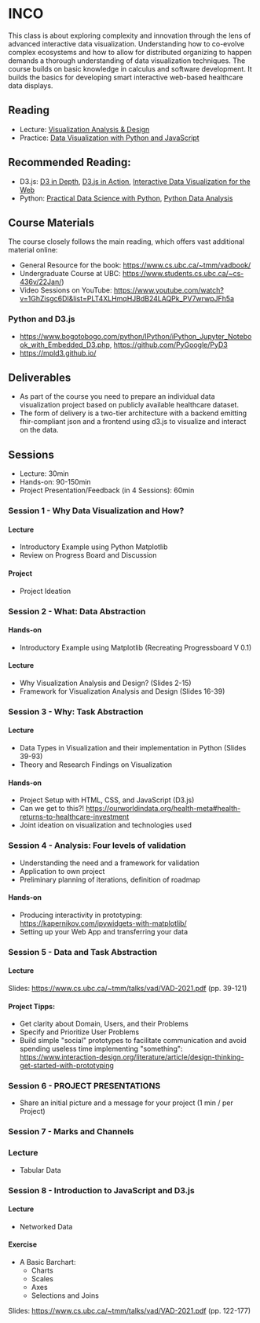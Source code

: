 # INCO

This class is about exploring complexity and innovation through the lens of advanced interactive data visualization. Understanding how to co-evolve complex ecosystems and how to allow for distributed organizing to happen demands a thorough understanding of data visualization techniques. The course builds on basic knowledge in calculus and software development. It builds the basics for developing smart interactive web-based healthcare data displays.

## Reading

- Lecture: [Visualization Analysis & Design](https://ebookcentral.proquest.com/lib/th-deggendorf/reader.action?docID=1664615)
- Practice: [Data Visualization with Python and JavaScript](https://ebookcentral.proquest.com/lib/th-deggendorf/detail.action?docID=30285893)

## Recommended Reading:
- D3.js: [D3 in Depth](https://d3indepth.com/), [D3.js in Action](https://ebookcentral.proquest.com/lib/th-deggendorf/reader.action?docID=6642501&query=d3.js&ppg=1), [Interactive Data Visualization for the Web](https://www.oreilly.com/library/view/interactive-data-visualization/9781491921296/)
- Python: [Practical Data Science with Python](https://ebookcentral.proquest.com/lib/th-deggendorf/reader.action?docID=6739165), [Python Data Analysis](https://ebookcentral.proquest.com/lib/th-deggendorf/reader.action?docID=6462897)


## Course Materials

The course closely follows the main reading, which offers vast additional material online:

- General Resource for the book: https://www.cs.ubc.ca/~tmm/vadbook/
- Undergraduate Course at UBC: https://www.students.cs.ubc.ca/~cs-436v/22Jan/)
- Video Sessions on YouTube: https://www.youtube.com/watch?v=1GhZisgc6DI&list=PLT4XLHmqHJBdB24LAQPk_PV7wrwpJFh5a

### Python and D3.js

- https://www.bogotobogo.com/python/IPython/iPython_Jupyter_Notebook_with_Embedded_D3.php, https://github.com/PyGoogle/PyD3
- https://mpld3.github.io/


## Deliverables

- As part of the course you need to prepare an individual data visualization project based on publicly available healthcare dataset.
- The form of delivery is a two-tier architecture with a backend emitting fhir-compliant json and a frontend using d3.js to visualize and interact on the data.

## Sessions

- Lecture: 30min
- Hands-on: 90-150min
- Project Presentation/Feedback (in 4 Sessions): 60min

### Session 1 - Why Data Visualization and How?

#### Lecture
- Introductory Example using Python Matplotlib
- Review on Progress Board and Discussion

#### Project
- Project Ideation


### Session 2 - What: Data Abstraction

#### Hands-on
- Introductory Example using Matplotlib (Recreating Progressboard V 0.1)

#### Lecture
- Why Visualization Analysis and Design? (Slides 2-15)
- Framework for Visualization Analysis and Design (Slides 16-39)


### Session 3 - Why: Task Abstraction

#### Lecture

- Data Types in Visualization and their implementation in Python (Slides 39-93)
- Theory and Research Findings on Visualization

#### Hands-on

- Project Setup with HTML, CSS, and JavaScript (D3.js)
- Can we get to this?! https://ourworldindata.org/health-meta#health-returns-to-healthcare-investment
- Joint ideation on visualization and technologies used


### Session 4 - Analysis: Four levels of validation

- Understanding the need and a framework for validation
- Application to own project
- Preliminary planning of iterations, definition of roadmap

#### Hands-on
- Producing interactivity in prototyping: https://kapernikov.com/ipywidgets-with-matplotlib/
- Setting up your Web App and transferring your data



### Session 5 - Data and Task Abstraction

#### Lecture

Slides: https://www.cs.ubc.ca/~tmm/talks/vad/VAD-2021.pdf (pp. 39-121)

#### Project Tipps:

- Get clarity about Domain, Users, and their Problems
- Specify and Prioritize User Problems
- Build simple "social" prototypes to facilitate communication and avoid spending useless time implementing "something": https://www.interaction-design.org/literature/article/design-thinking-get-started-with-prototyping


### Session 6 - PROJECT PRESENTATIONS

- Share an initial picture and a message for your project (1 min / per Project)


### Session 7 - Marks and Channels

### Lecture
- Tabular Data

### Session 8 - Introduction to JavaScript and D3.js

#### Lecture
- Networked Data

#### Exercise
- A Basic Barchart:
    - Charts
    - Scales
    - Axes
    - Selections and Joins

Slides:  https://www.cs.ubc.ca/~tmm/talks/vad/VAD-2021.pdf (pp. 122-177)
